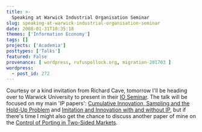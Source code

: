 ```yaml
---
title: >-
  Speaking at Warwick Industrial Organisation Seminar
slug: speaking-at-warwick-industrial-organisation-seminar
date: 2008-01-31T10:35:18
themes: ['Information Economy']
tags: []
projects: ['Academia']
posttypes: ['Talks']
featured: False
provenance: [ wordpress, rufuspollock.org, migration-201703 ]
wordpress:
  - post_id: 272
---
```


Courtesy or a kind invitation from Richard Cave, tomorrow I'll be heading over to Warwick University to present in their [IO Seminar](http://www2.warwick.ac.uk/fac/soc/economics/news/forums/industrial_org_index/). The talk will be focused on my main 'IP papers':  [Cumulative Innovation, Sampling and the Hold-Up Problem](http://rufuspollock.org/economics/papers/holdup_and_sampling.pdf) and [Imitation and Innovation with and without IP](http://rufuspollock.org/economics/papers/innovation_and_imitation.pdf), but if there's time I might also get the chance to discuss another paper of mine on the [Control of Porting in Two-Sided Markets](http://rufuspollock.org/economics/papers/porting.pdf).

